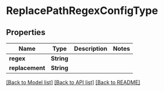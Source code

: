 # ReplacePathRegexConfigType

## Properties

Name | Type | Description | Notes
------------ | ------------- | ------------- | -------------
**regex** | **String** |  | 
**replacement** | **String** |  | 

[[Back to Model list]](../README.md#documentation-for-models) [[Back to API list]](../README.md#documentation-for-api-endpoints) [[Back to README]](../README.md)


